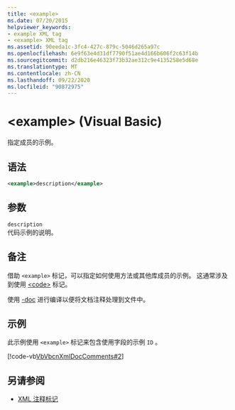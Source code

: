 ```yaml
---
title: <example>
ms.date: 07/20/2015
helpviewer_keywords:
- example XML tag
- <example> XML tag
ms.assetid: 90eeda1c-3fc4-427c-879c-5046d265a97c
ms.openlocfilehash: 6e9f63e4d31df7790f51ae4d166b606f2c63f14b
ms.sourcegitcommit: d2db216e46323f73b32ae312c9e4135258e5d68e
ms.translationtype: MT
ms.contentlocale: zh-CN
ms.lasthandoff: 09/22/2020
ms.locfileid: "90872975"
---
```

# <a name="example-visual-basic"></a>\<example> (Visual Basic)

指定成员的示例。  
  
## <a name="syntax"></a>语法  
  
```xml  
<example>description</example>  
```  
  
## <a name="parameters"></a>参数  

 `description`  
 代码示例的说明。  
  
## <a name="remarks"></a>备注  

 借助 `<example>` 标记，可以指定如何使用方法或其他库成员的示例。 这通常涉及到使用 [\<code>](code.md) 标记。  
  
 使用 [-doc](../../reference/command-line-compiler/doc.md) 进行编译以便将文档注释处理到文件中。  
  
## <a name="example"></a>示例  

 此示例使用 `<example>` 标记来包含使用字段的示例 `ID` 。  
  
 [!code-vb[VbVbcnXmlDocComments#2](~/samples/snippets/visualbasic/VS_Snippets_VBCSharp/VbVbcnXmlDocComments/VB/Class1.vb#2)]  
  
## <a name="see-also"></a>另请参阅

- [XML 注释标记](index.md)
